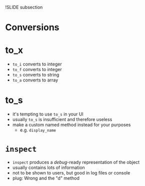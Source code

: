!SLIDE subsection
# Conversions

# to_x

* `to_i` converts to integer
* `to_f` converts to integer
* `to_s` converts to string
* `to_a` converts to array

# to_s

* it's tempting to use `to_s` in your UI
* usually `to_s` is insufficient and therefore useless
* make a custom named method instead for your purposes
  * e.g. `display_name`

# `inspect`

* `inspect` produces a *debug*-ready representation of the object
* usually contains lots of information
* not to be shown to users, but good in log files or console
* plug: Wrong and the "d" method





